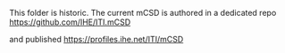 This folder is historic. The current mCSD is authored in a dedicated repo
https://github.com/IHE/ITI.mCSD

and published https://profiles.ihe.net/ITI/mCSD